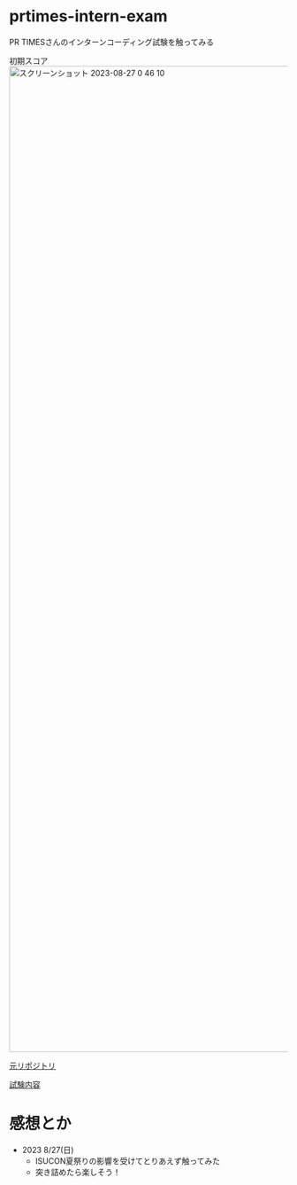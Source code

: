 # prtimes-intern-exam
PR TIMESさんのインターンコーディング試験を触ってみる

初期スコア
<img width="1780" alt="スクリーンショット 2023-08-27 0 46 10" src="https://github.com/GoRuGoo/prtimes-intern-exam/assets/89027827/d19c97fa-d288-4ac3-8d96-e5cea97a1835">



[元リポジトリ](https://github.com/catatsuy/private-isu)

[試験内容](https://github.com/PRTIMES/intern)
# 感想とか
- 2023 8/27(日)
  -   ISUCON夏祭りの影響を受けてとりあえず触ってみた
  -   突き詰めたら楽しそう！
